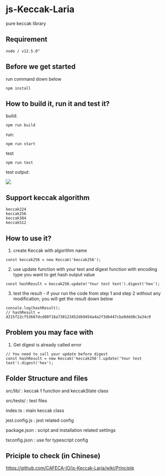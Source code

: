 # js-Keccak-Laria
pure keccak library

## Requirement
```
node / v12.5.0^
```
## Before we get started
run command down below
```
npm install
```
## How to build it, run it and test it?
build:
```
npm run build
```
run:
```
npm run start
```
test
```
npm run test
```
test output:

![](https://i.imgur.com/TAZ2t7q.png)

## Support keccak algorithm
```
keccak224
keccak256
keccak384
keccak512
```
## How to use it?
1. create Keccak with algorithm name
```
const keccak256 = new Keccak('keccak256');
```
2. use update function with your text and digest function with encoding type you want to get hash output value
```
const hashResult = keccak256.update('Your test text').digest('hex');
```
3. test the result - if your run the code from step 1 and step 2 without any modification, you will get the result down below
```
console.log(hashResult);
// hashResult = d215f22cf53667dcd80f18a730123452db9454a4a2f3db447cba9ddd8c3a34c9
```
## Problem you may face with
1. Get digest is already called error
```
// You need to call your update before digest
const hashResult = new Keccak('keccak256').update('Your test text').digest('hex');
```
## Folder Structure and files
src/lib/ : keccak f function and keccakState class

src/tests/ : test files

index.ts : main keccak class 

jest.config.js :  jest related config

package.json : script and installation related settings

tsconfig.json : use for typescript config

## Priciple to check (in Chinese)
https://github.com/CAFECA-IO/js-Keccak-Laria/wiki/Principle
